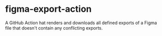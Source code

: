 # figma-export-action
A GitHub Action hat renders and downloads all defined exports of a Figma file that doesn't contain any conflicting exports.

